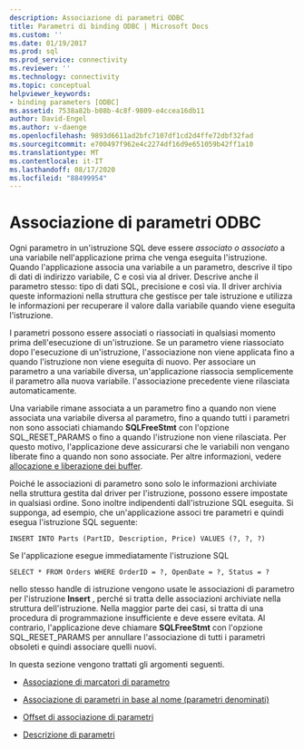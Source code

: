 ```yaml
---
description: Associazione di parametri ODBC
title: Parametri di binding ODBC | Microsoft Docs
ms.custom: ''
ms.date: 01/19/2017
ms.prod: sql
ms.prod_service: connectivity
ms.reviewer: ''
ms.technology: connectivity
ms.topic: conceptual
helpviewer_keywords:
- binding parameters [ODBC]
ms.assetid: 7538a82b-b08b-4c8f-9809-e4ccea16db11
author: David-Engel
ms.author: v-daenge
ms.openlocfilehash: 9893d6611ad2bfc7107df1cd2d4ffe72dbf32fad
ms.sourcegitcommit: e700497f962e4c2274df16d9e651059b42ff1a10
ms.translationtype: MT
ms.contentlocale: it-IT
ms.lasthandoff: 08/17/2020
ms.locfileid: "88499954"
---
```

# <a name="binding-parameters-odbc"></a>Associazione di parametri ODBC
Ogni parametro in un'istruzione SQL deve essere *associato o associato* a una variabile nell'applicazione prima che venga eseguita l'istruzione. Quando l'applicazione associa una variabile a un parametro, descrive il tipo di dati di indirizzo variabile, C e così via al driver. Descrive anche il parametro stesso: tipo di dati SQL, precisione e così via. Il driver archivia queste informazioni nella struttura che gestisce per tale istruzione e utilizza le informazioni per recuperare il valore dalla variabile quando viene eseguita l'istruzione.  
  
 I parametri possono essere associati o riassociati in qualsiasi momento prima dell'esecuzione di un'istruzione. Se un parametro viene riassociato dopo l'esecuzione di un'istruzione, l'associazione non viene applicata fino a quando l'istruzione non viene eseguita di nuovo. Per associare un parametro a una variabile diversa, un'applicazione riassocia semplicemente il parametro alla nuova variabile. l'associazione precedente viene rilasciata automaticamente.  
  
 Una variabile rimane associata a un parametro fino a quando non viene associata una variabile diversa al parametro, fino a quando tutti i parametri non sono associati chiamando **SQLFreeStmt** con l'opzione SQL_RESET_PARAMS o fino a quando l'istruzione non viene rilasciata. Per questo motivo, l'applicazione deve assicurarsi che le variabili non vengano liberate fino a quando non sono associate. Per altre informazioni, vedere [allocazione e liberazione dei buffer](../../../odbc/reference/develop-app/allocating-and-freeing-buffers.md).  
  
 Poiché le associazioni di parametro sono solo le informazioni archiviate nella struttura gestita dal driver per l'istruzione, possono essere impostate in qualsiasi ordine. Sono inoltre indipendenti dall'istruzione SQL eseguita. Si supponga, ad esempio, che un'applicazione associ tre parametri e quindi esegua l'istruzione SQL seguente:  
  
```  
INSERT INTO Parts (PartID, Description, Price) VALUES (?, ?, ?)  
```  
  
 Se l'applicazione esegue immediatamente l'istruzione SQL  
  
```  
SELECT * FROM Orders WHERE OrderID = ?, OpenDate = ?, Status = ?  
```  
  
 nello stesso handle di istruzione vengono usate le associazioni di parametro per l'istruzione **Insert** , perché si tratta delle associazioni archiviate nella struttura dell'istruzione. Nella maggior parte dei casi, si tratta di una procedura di programmazione insufficiente e deve essere evitata. Al contrario, l'applicazione deve chiamare **SQLFreeStmt** con l'opzione SQL_RESET_PARAMS per annullare l'associazione di tutti i parametri obsoleti e quindi associare quelli nuovi.  
  
 In questa sezione vengono trattati gli argomenti seguenti.  
  
-   [Associazione di marcatori di parametro](../../../odbc/reference/develop-app/binding-parameter-markers.md)  
  
-   [Associazione di parametri in base al nome (parametri denominati)](../../../odbc/reference/develop-app/binding-parameters-by-name-named-parameters.md)  
  
-   [Offset di associazione di parametri](../../../odbc/reference/develop-app/parameter-binding-offsets.md)  
  
-   [Descrizione di parametri](../../../odbc/reference/develop-app/describing-parameters.md)
